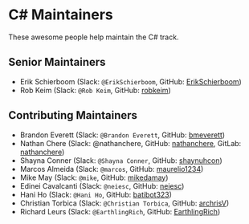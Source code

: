 # C&#35; Maintainers

These awesome people help maintain the C# track.

## Senior Maintainers

- Erik Schierboom (Slack: `@ErikSchierboom`, GitHub: [ErikSchierboom](https://github.com/ErikSchierboom))
- Rob Keim (Slack: `@Rob Keim`, GitHub: [robkeim](https://github.com/robkeim))

## Contributing Maintainers

- Brandon Everett (Slack: `@Brandon Everett`, GitHub: [bmeverett](https://github.com/bmeverett))
- Nathan Chere (Slack: @nathanchere, GitHub: [nathanchere](https://github.com/nathanchere), GitLab: [nathanchere](https://gitlab.com/nathanchere))
- Shayna Conner (Slack: `@Shayna Conner`, GitHub: [shaynuhcon](https://github.com/shaynuhcon))
- Marcos Almeida (Slack: `@marcos`, GitHub: [maurelio1234](https://github.com/maurelio1234))
- Mike May (Slack: `@mike`, GitHub: [mikedamay](https://github.com/mikedamay))
- Edinei Cavalcanti (Slack: `@neiesc`, GitHub: [neiesc](https://github.com/neiesc))
- Hani Ho (Slack: `@Hani Ho`, GitHub: [batibot323](https://github.com/batibot323))
- Christian Torbica (Slack: `@Christian Torbica`, GitHub: [archrisV](https://github.com/archrisV))
- Richard Leurs (Slack: `@EarthlingRich`, GitHub: [EarthlingRich](https://github.com/EarthlingRich))
